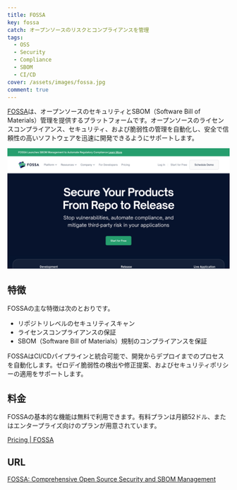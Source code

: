 ```yaml
---
title: FOSSA
key: fossa
catch: オープンソースのリスクとコンプライアンスを管理
tags:
  - OSS
  - Security
  - Compliance
  - SBOM
  - CI/CD
cover: /assets/images/fossa.jpg
comment: true
---
```


[FOSSA](https://fossa.com/)は、オープンソースのセキュリティとSBOM（Software Bill of Materials）管理を提供するプラットフォームです。オープンソースのライセンスコンプライアンス、セキュリティ、および脆弱性の管理を自動化し、安全で信頼性の高いソフトウェアを迅速に開発できるようにサポートします。

[![FOSSAのWebサイト](/assets/images/fossa.jpg)](https://fossa.com/)

<!--more-->

## 特徴

FOSSAの主な特徴は次のとおりです。

- リポジトリレベルのセキュリティスキャン
- ライセンスコンプライアンスの保証
- SBOM（Software Bill of Materials）規制のコンプライアンスを保証

FOSSAはCI/CDパイプラインと統合可能で、開発からデプロイまでのプロセスを自動化します。ゼロデイ脆弱性の検出や修正提案、およびセキュリティポリシーの適用をサポートします。

## 料金

FOSSAの基本的な機能は無料で利用できます。有料プランは月額52ドル、またはエンタープライズ向けのプランが用意されています。

[Pricing \| FOSSA](https://fossa.com/pricing)

## URL

[FOSSA: Comprehensive Open Source Security and SBOM Management](https://fossa.com/)
